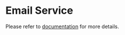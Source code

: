 # Email Service

Please refer to [documentation](../../documentation/explore/email-service/README.md) for more details.

